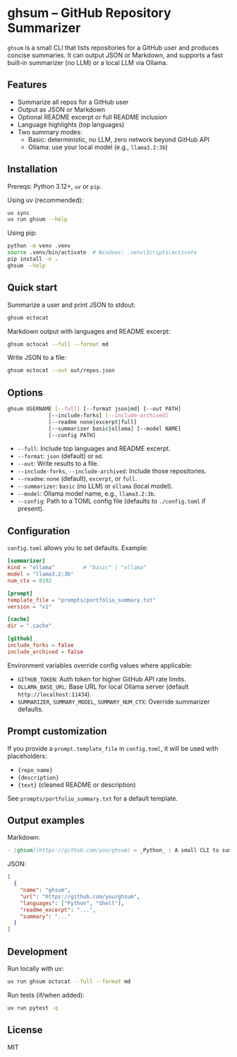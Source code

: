 # ghsum – GitHub Repository Summarizer

`ghsum` is a small CLI that lists repositories for a GitHub user and produces concise summaries. It can output JSON or Markdown, and supports a fast built‑in summarizer (no LLM) or a local LLM via Ollama.

## Features
- Summarize all repos for a GitHub user
- Output as JSON or Markdown
- Optional README excerpt or full README inclusion
- Language highlights (top languages)
- Two summary modes:
  - Basic: deterministic, no LLM, zero network beyond GitHub API
  - Ollama: use your local model (e.g., `llama3.2:3b`)

## Installation

Prereqs: Python 3.12+, `uv` or `pip`.

Using uv (recommended):
```bash
uv sync
uv run ghsum --help
```

Using pip:
```bash
python -m venv .venv
source .venv/bin/activate  # Windows: .venv\Scripts\activate
pip install -e .
ghsum --help
```

## Quick start

Summarize a user and print JSON to stdout:
```bash
ghsum octocat
```

Markdown output with languages and README excerpt:
```bash
ghsum octocat --full --format md
```

Write JSON to a file:
```bash
ghsum octocat --out out/repos.json
```

## Options

```bash
ghsum USERNAME [--full] [--format json|md] [--out PATH]
             [--include-forks] [--include-archived]
             [--readme none|excerpt|full]
             [--summarizer basic|ollama] [--model NAME]
             [--config PATH]
```

- `--full`: Include top languages and README excerpt.
- `--format`: `json` (default) or `md`.
- `--out`: Write results to a file.
- `--include-forks`, `--include-archived`: Include those repositories.
- `--readme`: `none` (default), `excerpt`, or `full`.
- `--summarizer`: `basic` (no LLM) or `ollama` (local model).
- `--model`: Ollama model name, e.g., `llama3.2:3b`.
- `--config`: Path to a TOML config file (defaults to `./config.toml` if present).

## Configuration

`config.toml` allows you to set defaults. Example:

```toml
[summarizer]
kind = "ollama"         # "basic" | "ollama"
model = "llama3.2:3b"
num_ctx = 8192

[prompt]
template_file = "prompts/portfolio_summary.txt"
version = "v1"

[cache]
dir = ".cache"

[github]
include_forks = false
include_archived = false
```

Environment variables override config values where applicable:
- `GITHUB_TOKEN`: Auth token for higher GitHub API rate limits.
- `OLLAMA_BASE_URL`: Base URL for local Ollama server (default `http://localhost:11434`).
- `SUMMARIZER`, `SUMMARY_MODEL`, `SUMMARY_NUM_CTX`: Override summarizer defaults.

## Prompt customization

If you provide a `prompt.template_file` in `config.toml`, it will be used with placeholders:
- `{repo_name}`
- `{description}`
- `{text}` (cleaned README or description)

See `prompts/portfolio_summary.txt` for a default template.

## Output examples

Markdown:
```md
- [ghsum](https://github.com/you/ghsum) — _Python_ : A small CLI to summarize repos...
```

JSON:
```json
[
  {
    "name": "ghsum",
    "url": "https://github.com/you/ghsum",
    "languages": ["Python", "Shell"],
    "readme_excerpt": "...",
    "summary": "..."
  }
]
```

## Development

Run locally with uv:
```bash
uv run ghsum octocat --full --format md
```

Run tests (if/when added):
```bash
uv run pytest -q
```

## License

MIT
